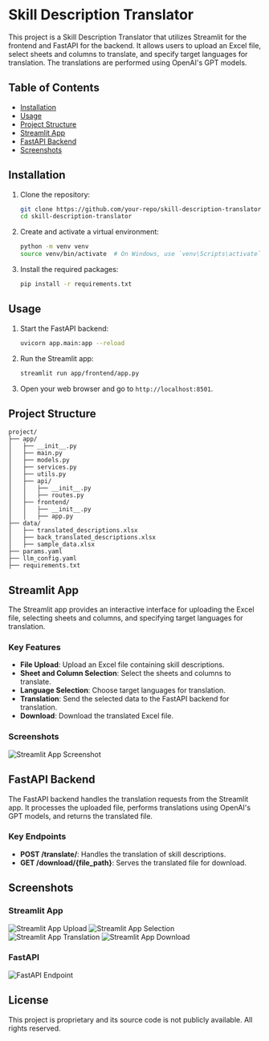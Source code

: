 
# Skill Description Translator

This project is a Skill Description Translator that utilizes Streamlit for the frontend and FastAPI for the backend. It allows users to upload an Excel file, select sheets and columns to translate, and specify target languages for translation. The translations are performed using OpenAI's GPT models.

## Table of Contents

- [Installation](#installation)
- [Usage](#usage)
- [Project Structure](#project-structure)
- [Streamlit App](#streamlit-app)
- [FastAPI Backend](#fastapi-backend)
- [Screenshots](#screenshots)

## Installation

1. Clone the repository:
    ```bash
    git clone https://github.com/your-repo/skill-description-translator.git
    cd skill-description-translator
    ```

2. Create and activate a virtual environment:
    ```bash
    python -m venv venv
    source venv/bin/activate  # On Windows, use `venv\Scripts\activate`
    ```

3. Install the required packages:
    ```bash
    pip install -r requirements.txt
    ```

## Usage

1. Start the FastAPI backend:
    ```bash
    uvicorn app.main:app --reload
    ```

2. Run the Streamlit app:
    ```bash
    streamlit run app/frontend/app.py
    ```

3. Open your web browser and go to `http://localhost:8501`.

## Project Structure

```
project/
├── app/
│   ├── __init__.py
│   ├── main.py
│   ├── models.py
│   ├── services.py
│   ├── utils.py
│   ├── api/
│   │   ├── __init__.py
│   │   ├── routes.py
│   ├── frontend/
│   │   ├── __init__.py
│   │   ├── app.py
├── data/
│   ├── translated_descriptions.xlsx
│   ├── back_translated_descriptions.xlsx
│   ├── sample_data.xlsx
├── params.yaml
├── llm_config.yaml
├── requirements.txt
```

## Streamlit App

The Streamlit app provides an interactive interface for uploading the Excel file, selecting sheets and columns, and specifying target languages for translation.

### Key Features

- **File Upload**: Upload an Excel file containing skill descriptions.
- **Sheet and Column Selection**: Select the sheets and columns to translate.
- **Language Selection**: Choose target languages for translation.
- **Translation**: Send the selected data to the FastAPI backend for translation.
- **Download**: Download the translated Excel file.

### Screenshots

![Streamlit App Screenshot](path_to_screenshot)

## FastAPI Backend

The FastAPI backend handles the translation requests from the Streamlit app. It processes the uploaded file, performs translations using OpenAI's GPT models, and returns the translated file.

### Key Endpoints

- **POST /translate/**: Handles the translation of skill descriptions.
- **GET /download/{file_path}**: Serves the translated file for download.

## Screenshots

### Streamlit App

![Streamlit App Upload](path_to_upload_screenshot)
![Streamlit App Selection](path_to_selection_screenshot)
![Streamlit App Translation](path_to_translation_screenshot)
![Streamlit App Download](path_to_download_screenshot)

### FastAPI

![FastAPI Endpoint](path_to_fastapi_screenshot)

## License

This project is proprietary and its source code is not publicly available. All rights reserved.
